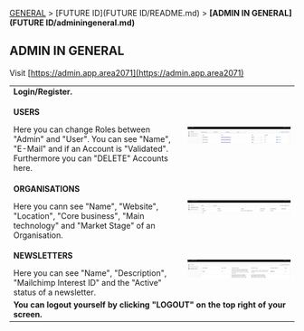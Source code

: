 [GENERAL](GENERAL/README.md) > [FUTURE ID](FUTURE ID/README.md) > **[ADMIN IN GENERAL](FUTURE ID/adminingeneral.md)**

## ADMIN IN GENERAL <br>

Visit [https://admin.app.area2071](https://admin.app.area2071)

<table>
  <thead>
  </thead>
  <tbody>
    <tr>
      <tr><td colspan="3"><b>Login/Register.</b></td>
    </tr>
    <tr>
    <td style="text-align: left"><p><b>USERS</b></p>Here you can change Roles between "Admin" and "User". You can see "Name", "E-Mail" and if an Account is "Validated". Furthermore you can "DELETE" Accounts here.</td>
    <td style="text-align: center"><img src="adminingeneral01.JPG" alt="Admin in General 1"></td>
    </tr>
    <tr>
    <td style="text-align: left"><p><b>ORGANISATIONS</b></p>Here you cann see "Name", "Website", "Location", "Core business", "Main technology" and "Market Stage" of an Organisation.</td>
    <td style="text-align: center"><img src="adminingeneral02.JPG" alt="Admin in General 2"></td>
    </tr>
    <tr>
    <td style="text-align: left"><p><b>NEWSLETTERS</b></p>Here you can see "Name", "Description", "Mailchimp Interest ID" and the "Active" status of a newsletter.</td>
    <td style="text-align: center"><img src="adminingeneral03.JPG" alt="Admin in General 3"></td>
    </tr>
    <tr>
      <tr><td colspan="3"><b>You can logout yourself by clicking "LOGOUT" on the top right of your screen.</b></td>
    </tr>
    </tbody>
</table>
